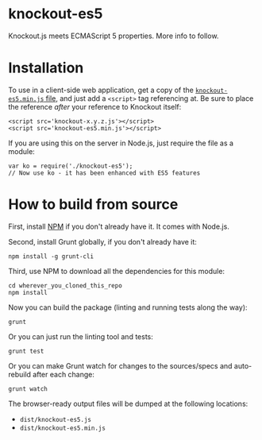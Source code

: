 knockout-es5
============

Knockout.js meets ECMAScript 5 properties. More info to follow.

Installation
============

To use in a client-side web application, get a copy of the [`knockout-es5.min.js` file](https://raw.github.com/SteveSanderson/knockout-es5/master/dist/knockout-es5.min.js),
and just add a `<script>` tag referencing at. Be sure to place the reference *after* your reference to Knockout itself:

    <script src='knockout-x.y.z.js'></script>
    <script src='knockout-es5.min.js'></script>

If you are using this on the server in Node.js, just require the file as a module:

    var ko = require('./knockout-es5');
    // Now use ko - it has been enhanced with ES5 features

How to build from source
========================

First, install [NPM](https://npmjs.org/) if you don't already have it. It comes with Node.js.

Second, install Grunt globally, if you don't already have it:

    npm install -g grunt-cli

Third, use NPM to download all the dependencies for this module:

    cd wherever_you_cloned_this_repo
    npm install

Now you can build the package (linting and running tests along the way):

    grunt
    
Or you can just run the linting tool and tests:

    grunt test
    
Or you can make Grunt watch for changes to the sources/specs and auto-rebuild after each change:
    
    grunt watch
    
The browser-ready output files will be dumped at the following locations:

 * `dist/knockout-es5.js`
 * `dist/knockout-es5.min.js`
